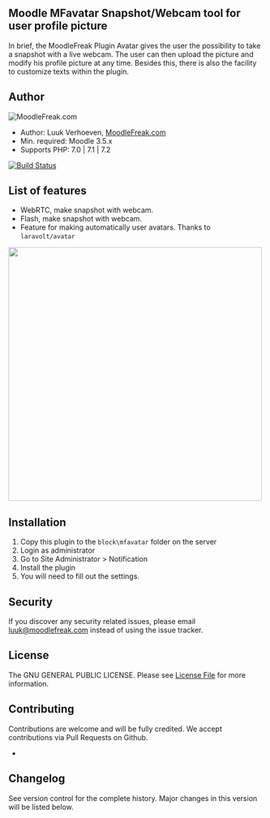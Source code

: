 ## Moodle MFavatar Snapshot/Webcam tool for user profile picture

In brief, the MoodleFreak Plugin Avatar gives the user the possibility to take a snapshot with a live webcam. The user can then upload the picture and modify his profile picture at any time. 
Besides this, there is also the facility to customize texts within the plugin.

## Author
![MoodleFreak.com](https://moodlefreak.com/logo_small.png)

* Author: Luuk Verhoeven, [MoodleFreak.com](https://www.moodlefreak.com/)
* Min. required: Moodle 3.5.x
* Supports PHP: 7.0 | 7.1 | 7.2 

[![Build Status](https://travis-ci.org/MoodleFreak/moodle-block_mfavatar.svg?branch=moodle35)](https://travis-ci.org/MoodleFreak/block_mfavatar)

## List of features
- WebRTC, make snapshot with webcam. 
- Flash, make snapshot with webcam. 
- Feature for making automatically user avatars. Thanks to `laravolt/avatar`
<!-- copy and paste. Modify height and width if desired. --> <a href="https://content.screencast.com/users/LuukVerhoeven/folders/Default/media/3cab1cd8-f5f0-448e-955d-ab8f3bc4cbb2/06.07.2018-18.36.png"><img class="embeddedObject" src="https://content.screencast.com/users/LuukVerhoeven/folders/Default/media/3cab1cd8-f5f0-448e-955d-ab8f3bc4cbb2/06.07.2018-18.36.png" width="500" border="0" /></a>

## Installation
1.  Copy this plugin to the `block\mfavatar` folder on the server
2.  Login as administrator
3.  Go to Site Administrator > Notification
4.  Install the plugin
5.  You will need to fill out the settings.

## Security

If you discover any security related issues, please email [luuk@moodlefreak.com](mailto:luuk@moodlefreak.com) instead of using the issue tracker.

## License

The GNU GENERAL PUBLIC LICENSE. Please see [License File](LICENSE) for more information.

## Contributing

Contributions are welcome and will be fully credited. We accept contributions via Pull Requests on Github.

- 

## Changelog

See version control for the complete history. Major changes in this version will be listed below.